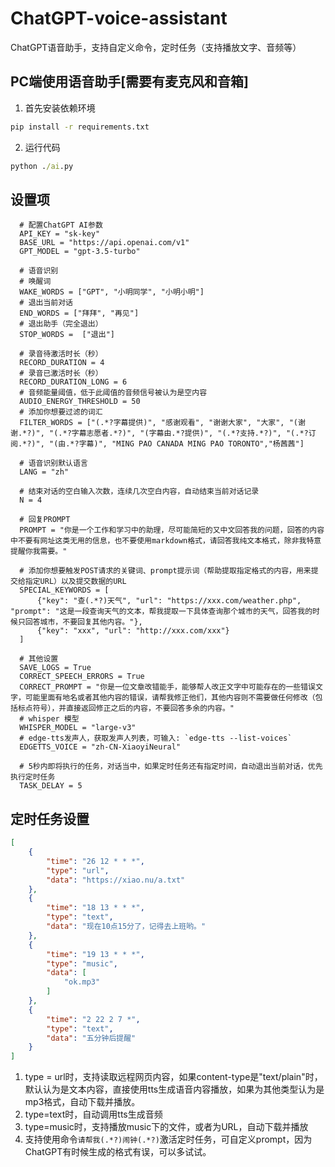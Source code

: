 # ChatGPT-voice-assistant
ChatGPT语音助手，支持自定义命令，定时任务（支持播放文字、音频等）

## PC端使用语音助手\[需要有麦克风和音箱\]
1. 首先安装依赖环境
  ```cmd
  pip install -r requirements.txt
  ```
2. 运行代码
  ```cmd
  python ./ai.py
  ```

## 设置项
```
  # 配置ChatGPT AI参数
  API_KEY = "sk-key"
  BASE_URL = "https://api.openai.com/v1"
  GPT_MODEL = "gpt-3.5-turbo"

  # 语音识别
  # 唤醒词
  WAKE_WORDS = ["GPT", "小明同学", "小明小明"]
  # 退出当前对话
  END_WORDS = ["拜拜", "再见"]
  # 退出助手（完全退出）
  STOP_WORDS =  ["退出"]

  # 录音待激活时长（秒）
  RECORD_DURATION = 4
  # 录音已激活时长（秒）
  RECORD_DURATION_LONG = 6
  # 音频能量阈值，低于此阈值的音频信号被认为是空内容
  AUDIO_ENERGY_THRESHOLD = 50
  # 添加你想要过滤的词汇
  FILTER_WORDS = ["(.*?字幕提供)", "感谢观看", "谢谢大家", "大家", "(谢谢.*?)", "(.*?字幕志愿者.*?)", "(字幕由.*?提供)", "(.*?支持.*?)", "(.*?订阅.*?)", "(由.*?字幕)", "MING PAO CANADA MING PAO TORONTO","杨茜茜"]
  
  # 语音识别默认语言
  LANG = "zh"
  
  # 结束对话的空白输入次数，连续几次空白内容，自动结束当前对话记录
  N = 4
  
  # 回复PROMPT
  PROMPT = "你是一个工作和学习中的助理，尽可能简短的又中文回答我的问题，回答的内容中不要有网址这类无用的信息，也不要使用markdown格式，请回答我纯文本格式，除非我特意提醒你我需要。"
  
  # 添加你想要触发POST请求的关键词、prompt提示词（帮助提取指定格式的内容，用来提交给指定URL）以及提交数据的URL
  SPECIAL_KEYWORDS = [
      {"key": "查(.*?)天气", "url": "https://xxx.com/weather.php", "prompt": "这是一段查询天气的文本，帮我提取一下具体查询那个城市的天气，回答我的时候只回答城市，不要回复其他内容。"},
      {"key": "xxx", "url": "http://xxx.com/xxx"}
  ]
  
  # 其他设置
  SAVE_LOGS = True
  CORRECT_SPEECH_ERRORS = True
  CORRECT_PROMPT = "你是一位文章改错能手，能够帮人改正文字中可能存在的一些错误文字，可能里面有地名或者其他内容的错误，请帮我修正他们，其他内容则不需要做任何修改（包括标点符号），并直接返回修正之后的内容，不要回答多余的内容。"
  # whisper 模型
  WHISPER_MODEL = "large-v3" 
  # edge-tts发声人，获取发声人列表，可输入: `edge-tts --list-voices`
  EDGETTS_VOICE = "zh-CN-XiaoyiNeural"
  
  # 5秒内即将执行的任务，对话当中，如果定时任务还有指定时间，自动退出当前对话，优先执行定时任务
  TASK_DELAY = 5
```
## 定时任务设置
  ```json
  [
      {
          "time": "26 12 * * *",
          "type": "url",
          "data": "https://xiao.nu/a.txt"
      },
      {
          "time": "18 13 * * *",
          "type": "text",
          "data": "现在10点15分了，记得去上班哟。"
      },
      {
          "time": "19 13 * * *",
          "type": "music",
          "data": [
              "ok.mp3"
          ]
      },
      {
          "time": "2 22 2 7 *",
          "type": "text",
          "data": "五分钟后提醒"
      }
  ]
  ```
  1. type = url时，支持读取远程网页内容，如果content-type是"text/plain"时，默认认为是文本内容，直接使用tts生成语音内容播放，如果为其他类型认为是mp3格式，自动下载并播放。
  2. type=text时，自动调用tts生成音频
  3. type=music时，支持播放music下的文件，或者为URL，自动下载并播放
  4. 支持使用命令`请帮我(.*?)闹钟(.*?)`激活定时任务，可自定义prompt，因为ChatGPT有时候生成的格式有误，可以多试试。
